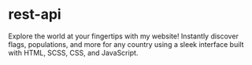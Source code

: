 # rest-api
Explore the world at your fingertips with my website! Instantly discover flags, populations, and more for any country using a sleek interface built with HTML, SCSS, CSS, and JavaScript.
